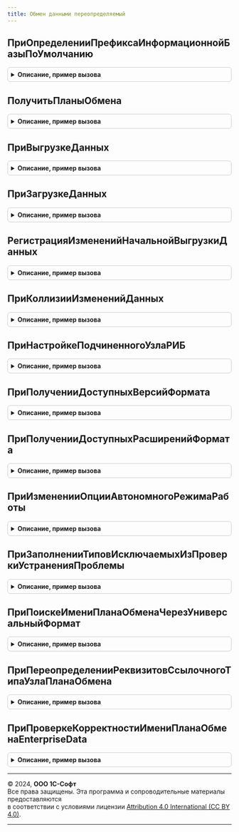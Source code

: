 ```yaml
---
title: Обмен данными переопределяемый
---
```



## ПриОпределенииПрефиксаИнформационнойБазыПоУмолчанию
<details style="margin: 1em 0; padding: 0.5em; border: 1px solid #ccc; border-radius: 6px;">

<summary style="font-weight: bold; cursor: pointer;">Описание, пример вызова</summary>

```bsl

// Определяет префикс кодов и номеров объектов информационной базы по умолчанию.
//
// Параметры:
//  Префикс - Строка, 2 - префикс кодов и номеров объектов информационной базы по умолчанию.
//
Процедура ПриОпределенииПрефиксаИнформационнойБазыПоУмолчанию(Префикс) Экспорт
```

Пример вызова
```bsl
ОбменДаннымиПереопределяемый.ПриОпределенииПрефиксаИнформационнойБазыПоУмолчанию(Префикс) 
```
</details>

## ПолучитьПланыОбмена
<details style="margin: 1em 0; padding: 0.5em; border: 1px solid #ccc; border-radius: 6px;">

<summary style="font-weight: bold; cursor: pointer;">Описание, пример вызова</summary>

```bsl

// Определяет список планов обмена, которые используют функционал подсистемы обмена данными.
//
// Параметры:
//  ПланыОбменаПодсистемы - Массив из ОбъектМетаданныхПланОбмена - массив планов обмена конфигурации,
//                          которые используют функционал подсистемы обмена данными.
//                          Элементами массива являются объекты метаданных планов обмена.
//
// Пример:
//   ПланыОбменаПодсистемы.Добавить(Метаданные.ПланыОбмена.ОбменБезИспользованияПравилКонвертации);
//   ПланыОбменаПодсистемы.Добавить(Метаданные.ПланыОбмена.ОбменСБиблиотекойСтандартныхПодсистем);
//   ПланыОбменаПодсистемы.Добавить(Метаданные.ПланыОбмена.РаспределеннаяИнформационнаяБаза);
//
Процедура ПолучитьПланыОбмена(ПланыОбменаПодсистемы) Экспорт
```

Пример вызова
```bsl
ОбменДаннымиПереопределяемый.ПолучитьПланыОбмена(ПланыОбменаПодсистемы) 
```
</details>

## ПриВыгрузкеДанных
<details style="margin: 1em 0; padding: 0.5em; border: 1px solid #ccc; border-radius: 6px;">

<summary style="font-weight: bold; cursor: pointer;">Описание, пример вызова</summary>

```bsl

// Обработчик при выгрузке данных.
// Используется для переопределения стандартной обработки выгрузки данных.
// В данном обработчике должна быть реализована логика выгрузки данных:
// выборка данных для выгрузки, сериализация данных в файл сообщения или сериализация данных в поток.
// После выполнения обработчика выгруженные данные будут отправлены получателю подсистемой обмена данными.
// Формат сообщения для выгрузки может быть произвольным.
// В случае ошибок при отправке данных следует прерывать выполнение обработчика
// методом ВызватьИсключение с описанием ошибки.
//
// Параметры:
//
//  СтандартнаяОбработка - Булево - в данный параметр передается признак выполнения стандартной (системной) обработки
//                                 события.
//   Если в теле процедуры-обработчика установить данному параметру значение Ложь, стандартная
//   обработка события производиться не будет. Отказ от стандартной обработки не отменяет действие.
//   Значение по умолчанию - Истина.
//
//  Получатель - ПланОбменаСсылка - узел плана обмена, для которого выполняется выгрузка данных.
//
//  ИмяФайлаСообщения - Строка - имя файла, в который необходимо выполнить выгрузку данных.
//   Если этот параметр заполнен, то система ожидает,
//   что данные будут выгружены в файл. После выгрузки система выполнит отправку данных из этого файла.
//   Если параметр пустой, то система ожидает, что данные будут выгружены в параметр ДанныеСообщения.
//
//  ДанныеСообщения - Произвольный - если параметр ИмяФайлаСообщения пустой,
//   то система ожидает, что данные будут выгружены в этот параметр.
//
//  КоличествоЭлементовВТранзакции - Число - определяет максимальное число элементов данных,
//   которые помещаются в сообщение в рамках одной транзакции базы данных.
//   При необходимости в обработчике следует реализовать логику
//   установки транзакционных блокировок на выгружаемые данные.
//   Значение параметра задается в настройках подсистемы обмена данными.
//
//  ИмяСобытияЖурналаРегистрации - Строка - имя события журнала регистрации текущего сеанса обмена данными.
//   Используется для записи в журнал регистрации данных (ошибок, предупреждений, информации) с заданным именем события.
//   Соответствует параметру ИмяСобытия метода глобального контекста ЗаписьЖурналаРегистрации.
//
//  КоличествоОтправленныхОбъектов - Число - счетчик отправленных объектов.
//   Используется для определения количества отправленных объектов
//   для последующей фиксации в протоколе обмена.
//
Процедура ПриВыгрузкеДанных(СтандартнаяОбработка, Экспорт
```

Пример вызова
```bsl
ОбменДаннымиПереопределяемый.ПриВыгрузкеДанных(СтандартнаяОбработка, );
```
</details>

## ПриЗагрузкеДанных
<details style="margin: 1em 0; padding: 0.5em; border: 1px solid #ccc; border-radius: 6px;">

<summary style="font-weight: bold; cursor: pointer;">Описание, пример вызова</summary>

```bsl

// Обработчик при загрузке данных.
// Используется для переопределения стандартной обработки загрузки данных.
// В данном обработчике должна быть реализована логика загрузки данных:
// необходимые проверки перед загрузкой данных, сериализация данных из файла сообщения или сериализация данных из
// потока.
// Формат сообщения для загрузки может быть произвольным.
// В случае ошибок при получении данных следует прерывать выполнение обработчика
// методом ВызватьИсключение с описанием ошибки.
//
// Параметры:
//
//  СтандартнаяОбработка - Булево - в данный параметр передается признак выполнения
//   стандартной (системной) обработки события.
//   Если в теле процедуры-обработчика установить данному параметру значение Ложь,
//   стандартная обработка события производиться не будет.
//   Отказ от стандартной обработки не отменяет действие.
//   Значение по умолчанию: Истина.
//
//  Отправитель - ПланОбменаСсылка - узел плана обмена, для которого выполняется загрузка данных.
//
//  ИмяФайлаСообщения - Строка - имя файла, из которого требуется выполнить загрузку данных.
//   Если параметр не заполнен, то данные для загрузки передаются через параметр ДанныеСообщения.
//
//  ДанныеСообщения - Произвольный - параметр содержит данные, которые необходимо загрузить.
//   Если параметр ИмяФайлаСообщения пустой,
//   то данные для загрузки передаются через этот параметр.
//
//  КоличествоЭлементовВТранзакции - Число - определяет максимальное число элементов данных,
//   которые читаются из сообщения и записываются в базу данных в рамках одной транзакции.
//   При необходимости в обработчике следует реализовать логику записи данных в транзакции.
//   Значение параметра задается в настройках подсистемы обмена данными.
//
//  ИмяСобытияЖурналаРегистрации - Строка - имя события журнала регистрации текущего сеанса обмена данными.
//   Используется для записи в журнал регистрации данных (ошибок, предупреждений, информации) с заданным именем события.
//   Соответствует параметру ИмяСобытия метода глобального контекста ЗаписьЖурналаРегистрации.
//
//  КоличествоПолученныхОбъектов - Число -счетчик полученных объектов.
//   Используется для определения количества загруженных объектов
//   для последующей фиксации в протоколе обмена.
//
Процедура ПриЗагрузкеДанных(СтандартнаяОбработка, Экспорт
```

Пример вызова
```bsl
ОбменДаннымиПереопределяемый.ПриЗагрузкеДанных(СтандартнаяОбработка, );
```
</details>

## РегистрацияИзмененийНачальнойВыгрузкиДанных
<details style="margin: 1em 0; padding: 0.5em; border: 1px solid #ccc; border-radius: 6px;">

<summary style="font-weight: bold; cursor: pointer;">Описание, пример вызова</summary>

```bsl

// Обработчик регистрации изменений для начальной выгрузки данных.
// Используется для переопределения стандартной обработки регистрации изменений.
// При стандартной обработке будут зарегистрированы изменения всех данных из состава плана обмена.
// Если для плана обмена предусмотрены фильтры ограничения миграции данных,
// то использование этого обработчика позволит повысить производительность начальной выгрузки данных.
// В обработчике следует реализовать регистрацию изменений с учетом фильтров ограничения миграции данных.
// Если для плана обмена используются ограничения миграции по дате или по дате и организациям,
// то можно воспользоваться универсальной процедурой
// ОбменДаннымиСервер.ЗарегистрироватьДанныеПоДатеНачалаВыгрузкиИОрганизациям.
// Обработчик используется только для универсального обмена данными с использованием правил обмена
// и для универсального обмена данными без правил обмена и не используется для обменов в РИБ.
// Использование обработчика позволяет повысить производительность
// начальной выгрузки данных в среднем в 2-4 раза.
//
// Параметры:
//
//   Получатель - ПланОбменаСсылка - узел плана обмена, в который требуется выгрузить данные.
//   СтандартнаяОбработка - Булево - в данный параметр передается признак выполнения стандартной
//                          (системной) обработки события.
//                          Если в теле процедуры-обработчика установить данному параметру значение Ложь,
//                          стандартная обработка события производиться не будет.
//                          Отказ от стандартной обработки не отменяет действие.
//                          Значение по умолчанию - Истина.
//   Отбор - Массив из ОбъектМетаданных
//         - ОбъектМетаданных - определяет отбор по объектам метаданных,
//           для которых следует выполнить регистрацию изменений.
//
Процедура РегистрацияИзмененийНачальнойВыгрузкиДанных(Знач Получатель, СтандартнаяОбработка, Отбор) Экспорт
```

Пример вызова
```bsl
ОбменДаннымиПереопределяемый.РегистрацияИзмененийНачальнойВыгрузкиДанных(Получатель, СтандартнаяОбработка, Отбор) 
```
</details>

## ПриКоллизииИзмененийДанных
<details style="margin: 1em 0; padding: 0.5em; border: 1px solid #ccc; border-radius: 6px;">

<summary style="font-weight: bold; cursor: pointer;">Описание, пример вызова</summary>

```bsl

// Обработчик при коллизии изменений данных.
// Событие возникает при получении данных, если в текущей информационной базе изменен тот же объект,
// что получен из сообщения обмена и эти объекты различаются.
// Используется для переопределения стандартной обработки коллизий изменений данных.
// Стандартная обработка коллизий предполагает получение изменений от главного узла
// и игнорирование изменений, полученных от подчиненного узла.
// В данном обработчике должен быть переопределен параметр ПолучениеЭлемента,
// если требуется изменить поведение по умолчанию.
// В данном обработчике можно задать поведение системы при возникновении коллизии изменений данных в разрезе данных,
// в разрезе свойств данных, в разрезе отправителей или для всей информационной базы в целом, или для всех данных в
// целом.
// Обработчик вызывается как в обмене в распределенной информационной базе (РИБ),
// так и во всех остальных обменах, в том числе в обменах по правилам обмена.
//
// Параметры:
//  ЭлементДанных - Произвольный - элемент данных, прочитанный из сообщения обмена данными.
//                  Элементами данных могут быть КонстантаМенеджерЗначения.<Имя константы>,
//                  объекты базы данных (кроме объекта "Удаление объекта"), наборы записей регистров,
//                  последовательностей или перерасчетов.
//
//  ПолучениеЭлемента - ПолучениеЭлементаДанных - определяет, будет ли прочитанный элемент данных записан в базу данных
//                                               или нет в случае коллизии.
//   При вызове обработчика параметр имеет значение Авто, что означает действия по умолчанию
//   (принимать от главного, игнорировать от подчиненного).
//   Значение данного параметра может быть переопределено в обработчике.
//
//  Отправитель - ПланОбменаСсылка - узел плана обмена, от имени которого выполняется получение данных.
//
//  ПолучениеОтГлавного - Булево -  в распределенной информационной базе обозначает признак получения данных от главного
//                                узла.
//   Истина - выполняется получение данных от главного узла, Ложь - от подчиненного.
//   В обменах по правилам обмена принимает значение Истина - если в правилах обмена приоритет объекта
//   при коллизии установлен в значение "Выше" (значение по умолчанию) или не указан;
//   Ложь - если в правилах обмена приоритет объекта при коллизии установлен в значение "Ниже" или "Совпадает".
//   Во всех остальных типах обмена данными параметр принимает значение Истина.
//
Процедура ПриКоллизииИзмененийДанных(Знач ЭлементДанных, ПолучениеЭлемента, Знач Отправитель, Знач ПолучениеОтГлавного) Экспорт
```

Пример вызова
```bsl
ОбменДаннымиПереопределяемый.ПриКоллизииИзмененийДанных(ЭлементДанных, ПолучениеЭлемента, Отправитель, ПолучениеОтГлавного) 
```
</details>

## ПриНастройкеПодчиненногоУзлаРИБ
<details style="margin: 1em 0; padding: 0.5em; border: 1px solid #ccc; border-radius: 6px;">

<summary style="font-weight: bold; cursor: pointer;">Описание, пример вызова</summary>

```bsl

// Обработчик начальной настройки ИБ после создания узла РИБ.
// Вызывается в момент первого запуска подчиненного узла РИБ (в том числе АРМ).
//
Процедура ПриНастройкеПодчиненногоУзлаРИБ() Экспорт
```

Пример вызова
```bsl
ОбменДаннымиПереопределяемый.ПриНастройкеПодчиненногоУзлаРИБ() 
```
</details>

## ПриПолученииДоступныхВерсийФормата
<details style="margin: 1em 0; padding: 0.5em; border: 1px solid #ccc; border-radius: 6px;">

<summary style="font-weight: bold; cursor: pointer;">Описание, пример вызова</summary>

```bsl

// Получает доступные для использования версии универсального формата EnterpriseData.
//
// Параметры:
//   ВерсииФормата - Соответствие - соответствие номера версии формата,
//                   общему модулю, в котором находятся обработчики выгрузки/загрузки для данной версии.
//
// Пример:
//   ВерсииФормата.Вставить("1.2", <ИмяОбщегоМодуляСПравиламиКонвертации>);
//
Процедура ПриПолученииДоступныхВерсийФормата(ВерсииФормата) Экспорт
```

Пример вызова
```bsl
ОбменДаннымиПереопределяемый.ПриПолученииДоступныхВерсийФормата(ВерсииФормата) 
```
</details>

## ПриПолученииДоступныхРасширенийФормата
<details style="margin: 1em 0; padding: 0.5em; border: 1px solid #ccc; border-radius: 6px;">

<summary style="font-weight: bold; cursor: pointer;">Описание, пример вызова</summary>

```bsl

// Получает доступные для использования расширения универсального формата EnterpriseData.
//
// Параметры:
//   РасширенияФормата - Соответствие из КлючИЗначение:
//     * Ключ - Строка - URI пространства имен схемы расширения формата.
//     * Значение - Строка - номер расширяемой версии формата.
//
Процедура ПриПолученииДоступныхРасширенийФормата(РасширенияФормата) Экспорт
```

Пример вызова
```bsl
ОбменДаннымиПереопределяемый.ПриПолученииДоступныхРасширенийФормата(РасширенияФормата) 
```
</details>

## ПриИзмененииОпцииАвтономногоРежимаРаботы
<details style="margin: 1em 0; padding: 0.5em; border: 1px solid #ccc; border-radius: 6px;">

<summary style="font-weight: bold; cursor: pointer;">Описание, пример вызова</summary>

```bsl

// Вызывается в событии ПриЗаписи константы ЭтоАвтономноеРабочееМесто.
// Позволяет переопределить стандартную обработку при изменении значения.
//
// Параметры:
//   ПредыдущееЗначение - Булево - значение константы ЭтоАвтономноеРабочееМесто до изменения.
//   НовоеТекущее - Булево - записываемое значение константы ЭтоАвтономноеРабочееМесто до изменения.
//   СтандартнаяОбработка - Булево - отключение стандартного поведения системы при записи константы
//                                   (значение по-умолчанию Истина).
//
Процедура ПриИзмененииОпцииАвтономногоРежимаРаботы(ПредыдущееЗначение, НовоеТекущее, СтандартнаяОбработка) Экспорт
```

Пример вызова
```bsl
ОбменДаннымиПереопределяемый.ПриИзмененииОпцииАвтономногоРежимаРаботы(ПредыдущееЗначение, НовоеТекущее, СтандартнаяОбработка) 
```
</details>

## ПриЗаполненииТиповИсключаемыхИзПроверкиУстраненияПроблемы
<details style="margin: 1em 0; padding: 0.5em; border: 1px solid #ccc; border-radius: 6px;">

<summary style="font-weight: bold; cursor: pointer;">Описание, пример вызова</summary>

```bsl

// Заполняет массив типов, исключаемых из проверки устранения проблемы
// (см. РегистрыСведений.РезультатыОбменаДанными.ЗарегистрироватьУстранениеПроблемы).
//
// Параметры:
//  Типы - Массив из ОбъектМетаданных
//
Процедура ПриЗаполненииТиповИсключаемыхИзПроверкиУстраненияПроблемы(Типы) Экспорт
```

Пример вызова
```bsl
ОбменДаннымиПереопределяемый.ПриЗаполненииТиповИсключаемыхИзПроверкиУстраненияПроблемы(Типы) 
```
</details>

## ПриПоискеИмениПланаОбменаЧерезУниверсальныйФормат
<details style="margin: 1em 0; padding: 0.5em; border: 1px solid #ccc; border-radius: 6px;">

<summary style="font-weight: bold; cursor: pointer;">Описание, пример вызова</summary>

```bsl

// Вызывается в функции ОбменДаннымиСервер.НайтиИмяПланаОбменаЧерезУниверсальныйФормат
// Позволяет переопределить имя плана обмена, которое будет использоваться при обмене с корреспондирующее базой.
// Только для обмена через EnterpriseData
//
// Параметры:
//   ИмяПланаОбмена - Строка - имя плана обмена корреспондирующей базы,
//                    для которого подбираем соответствие из метаданных конфигурации.
//   ИдентификаторНастройки- Строка - идентификатор варианта настройки (ВариантНастройки), корреспондирующей базы.
//   НайденноеИмяПланаОбмена - Строка - если информационная база уже содержит план обмена с именем ИмяПланаОбмена,
//       то параметр будет равен ИмяПланаОбмена.
//       Иначе параметр будет содержать имя Глобального плана обмена.
//       Параметр может быть переопределен
//
Процедура ПриПоискеИмениПланаОбменаЧерезУниверсальныйФормат( Экспорт
```

Пример вызова
```bsl
ОбменДаннымиПереопределяемый.ПриПоискеИмениПланаОбменаЧерезУниверсальныйФормат();
```
</details>

## ПриПереопределенииРеквизитовСсылочногоТипаУзлаПланаОбмена
<details style="margin: 1em 0; padding: 0.5em; border: 1px solid #ccc; border-radius: 6px;">

<summary style="font-weight: bold; cursor: pointer;">Описание, пример вызова</summary>

```bsl

// Вызывается в Модуле ОбменДаннымиСобытия.
// Позволяет переопределить стандартную обработку РеквизитыСсылочногоТипаУзлаПланаОбмена.
//
// Параметры:
//   УзелПланаОбменаОбъект - ПланОбменаОбъект - ссылка на план обмена.
//   Результат - ТаблицаЗначений - данные заполненные в процедуре ОбменДаннымиСобытия.РеквизитыСсылочногоТипаУзлаПланаОбмена:
//      * Порядок - Число.
//      * ИмяОбъекта - Строка - полное имя объекта метаданных.
//      * ТипОбъектаСтрокой - Строка.
//      * ИмяПланаОбмена - Строка.
//      * ИмяТабличнойЧасти - Строка - имя табличной части плана обмена.
//      * РеквизитыРегистрации - Строка - ключ объектов регистрации.
//      * СтруктураРеквизитовРегистрации - Структура:
//         * Ключ - Строка - имя реквизита или имя колонки плана обмена.
//         * Значение - ЛюбаяСсылка - ссылка на регистрируемый объект
//
Процедура ПриПереопределенииРеквизитовСсылочногоТипаУзлаПланаОбмена(УзелПланаОбменаОбъект, Результат) Экспорт
```

Пример вызова
```bsl
ОбменДаннымиПереопределяемый.ПриПереопределенииРеквизитовСсылочногоТипаУзлаПланаОбмена(УзелПланаОбменаОбъект, Результат) 
```
</details>

## ПриПроверкеКорректностиИмениПланаОбменаEnterpriseData
<details style="margin: 1em 0; padding: 0.5em; border: 1px solid #ccc; border-radius: 6px;">

<summary style="font-weight: bold; cursor: pointer;">Описание, пример вызова</summary>

```bsl

// Устарела. В процедуре нет необходимости. Теперь для поиска плана обмена используется параметр Глобальный
// (см процедуру ПриПолученииНастроек в менеджере универсального плана обмена)
// Вызывается при проверке имени плана обмена универсального формата.
// Допускает настройку синхронизацию между планами обменов EnterpriseData с отличающимися имена.
//
// Параметры:
//   ИмяПланаОбмена - Строка - имя плана обмена универсального формата,
//                             для которого подбираем соответствие из метаданных конфигурации.
//   ВариантНастройки - Строка - идентификатор варианта настройки, используется для уточнения поиска.
//                               Может быть не заполнен, например, при проверке формата полученного сообщения обмена.
//   ПланОбменаРаспознан - Булево - признак того, что переданное имя плана обмена распознано и работу можно продолжить.
//
Процедура ПриПроверкеКорректностиИмениПланаОбменаEnterpriseData(ИмяПланаОбмена, ВариантНастройки, ПланОбменаРаспознан) Экспорт
```

Пример вызова
```bsl
ОбменДаннымиПереопределяемый.ПриПроверкеКорректностиИмениПланаОбменаEnterpriseData(ИмяПланаОбмена, ВариантНастройки, ПланОбменаРаспознан) 
```
</details>

---

© 2024, **ООО 1С-Софт**  
Все права защищены. Эта программа и сопроводительные материалы предоставляются  
в соответствии с условиями лицензии [Attribution 4.0 International (CC BY 4.0)](https://creativecommons.org/licenses/by/4.0/legalcode).

---
